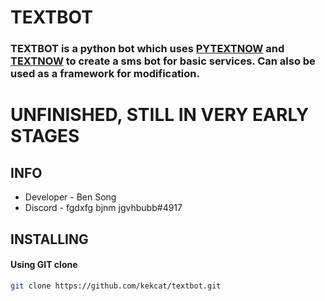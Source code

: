 # TEXTBOT
### TEXTBOT is a python bot which uses [PYTEXTNOW](https://github.com/leogomezz4t/PyTextNow_API) and [TEXTNOW](https://www.textnow.com/) to create a sms bot for basic services. Can also be used as a framework for modification.

# UNFINISHED, STILL IN VERY EARLY STAGES

## INFO
- Developer - Ben Song
- Discord - fgdxfg bjnm jgvhbubb#4917

## INSTALLING
#### Using GIT clone
```bash
git clone https://github.com/kekcat/textbot.git
```




